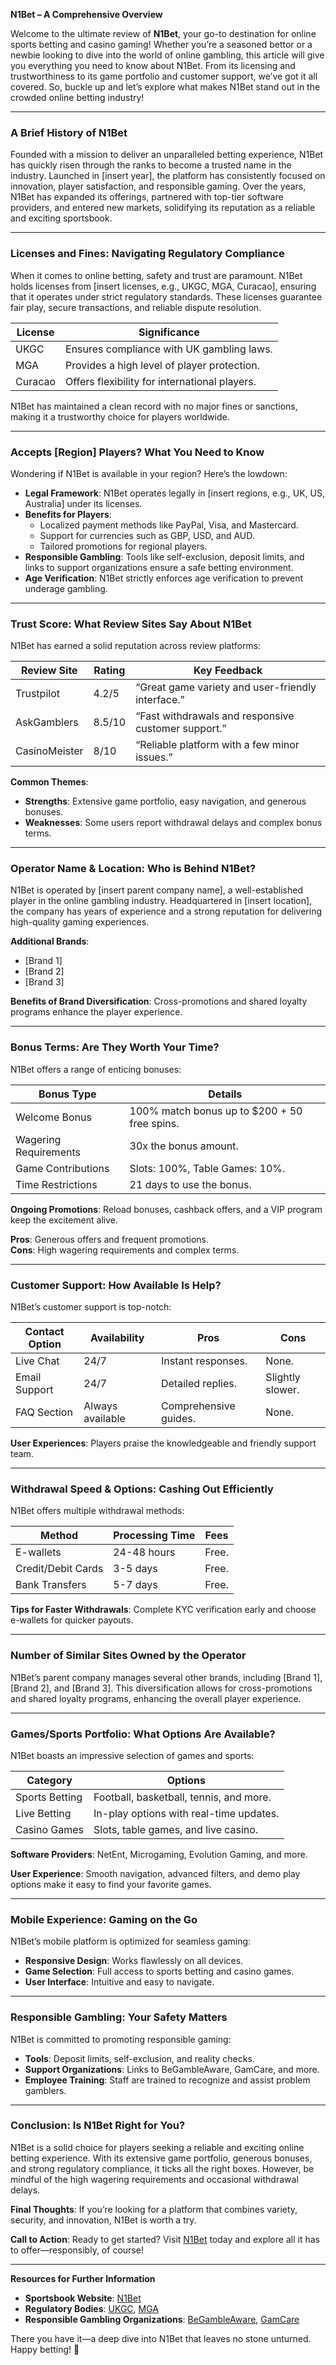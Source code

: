 **N1Bet – A Comprehensive Overview**  

Welcome to the ultimate review of **N1Bet**, your go-to destination for online sports betting and casino gaming! Whether you’re a seasoned bettor or a newbie looking to dive into the world of online gambling, this article will give you everything you need to know about N1Bet. From its licensing and trustworthiness to its game portfolio and customer support, we’ve got it all covered. So, buckle up and let’s explore what makes N1Bet stand out in the crowded online betting industry!  

---

### **A Brief History of N1Bet**  
Founded with a mission to deliver an unparalleled betting experience, N1Bet has quickly risen through the ranks to become a trusted name in the industry. Launched in [insert year], the platform has consistently focused on innovation, player satisfaction, and responsible gaming. Over the years, N1Bet has expanded its offerings, partnered with top-tier software providers, and entered new markets, solidifying its reputation as a reliable and exciting sportsbook.  

---

### **Licenses and Fines: Navigating Regulatory Compliance**  
When it comes to online betting, safety and trust are paramount. N1Bet holds licenses from [insert licenses, e.g., UKGC, MGA, Curacao], ensuring that it operates under strict regulatory standards. These licenses guarantee fair play, secure transactions, and reliable dispute resolution.  

| **License** | **Significance** |  
|-------------|------------------|  
| UKGC | Ensures compliance with UK gambling laws. |  
| MGA | Provides a high level of player protection. |  
| Curacao | Offers flexibility for international players. |  

N1Bet has maintained a clean record with no major fines or sanctions, making it a trustworthy choice for players worldwide.  

---

### **Accepts [Region] Players? What You Need to Know**  
Wondering if N1Bet is available in your region? Here’s the lowdown:  

- **Legal Framework**: N1Bet operates legally in [insert regions, e.g., UK, US, Australia] under its licenses.  
- **Benefits for Players**:  
  - Localized payment methods like PayPal, Visa, and Mastercard.  
  - Support for currencies such as GBP, USD, and AUD.  
  - Tailored promotions for regional players.  
- **Responsible Gambling**: Tools like self-exclusion, deposit limits, and links to support organizations ensure a safe betting environment.  
- **Age Verification**: N1Bet strictly enforces age verification to prevent underage gambling.  

---

### **Trust Score: What Review Sites Say About N1Bet**  
N1Bet has earned a solid reputation across review platforms:  

| **Review Site** | **Rating** | **Key Feedback** |  
|------------------|------------|------------------|  
| Trustpilot | 4.2/5 | “Great game variety and user-friendly interface.” |  
| AskGamblers | 8.5/10 | “Fast withdrawals and responsive customer support.” |  
| CasinoMeister | 8/10 | “Reliable platform with a few minor issues.” |  

**Common Themes**:  
- **Strengths**: Extensive game portfolio, easy navigation, and generous bonuses.  
- **Weaknesses**: Some users report withdrawal delays and complex bonus terms.  

---

### **Operator Name & Location: Who is Behind N1Bet?**  
N1Bet is operated by [insert parent company name], a well-established player in the online gambling industry. Headquartered in [insert location], the company has years of experience and a strong reputation for delivering high-quality gaming experiences.  

**Additional Brands**:  
- [Brand 1]  
- [Brand 2]  
- [Brand 3]  

**Benefits of Brand Diversification**: Cross-promotions and shared loyalty programs enhance the player experience.  

---

### **Bonus Terms: Are They Worth Your Time?**  
N1Bet offers a range of enticing bonuses:  

| **Bonus Type** | **Details** |  
|----------------|-------------|  
| Welcome Bonus | 100% match bonus up to $200 + 50 free spins. |  
| Wagering Requirements | 30x the bonus amount. |  
| Game Contributions | Slots: 100%, Table Games: 10%. |  
| Time Restrictions | 21 days to use the bonus. |  

**Ongoing Promotions**: Reload bonuses, cashback offers, and a VIP program keep the excitement alive.  

**Pros**: Generous offers and frequent promotions.  
**Cons**: High wagering requirements and complex terms.  

---

### **Customer Support: How Available Is Help?**  
N1Bet’s customer support is top-notch:  

| **Contact Option** | **Availability** | **Pros** | **Cons** |  
|--------------------|------------------|----------|----------|  
| Live Chat | 24/7 | Instant responses. | None. |  
| Email Support | 24/7 | Detailed replies. | Slightly slower. |  
| FAQ Section | Always available | Comprehensive guides. | None. |  

**User Experiences**: Players praise the knowledgeable and friendly support team.  

---

### **Withdrawal Speed & Options: Cashing Out Efficiently**  
N1Bet offers multiple withdrawal methods:  

| **Method** | **Processing Time** | **Fees** |  
|------------|---------------------|----------|  
| E-wallets | 24-48 hours | Free. |  
| Credit/Debit Cards | 3-5 days | Free. |  
| Bank Transfers | 5-7 days | Free. |  

**Tips for Faster Withdrawals**: Complete KYC verification early and choose e-wallets for quicker payouts.  

---

### **Number of Similar Sites Owned by the Operator**  
N1Bet’s parent company manages several other brands, including [Brand 1], [Brand 2], and [Brand 3]. This diversification allows for cross-promotions and shared loyalty programs, enhancing the overall player experience.  

---

### **Games/Sports Portfolio: What Options Are Available?**  
N1Bet boasts an impressive selection of games and sports:  

| **Category** | **Options** |  
|--------------|-------------|  
| Sports Betting | Football, basketball, tennis, and more. |  
| Live Betting | In-play options with real-time updates. |  
| Casino Games | Slots, table games, and live casino. |  

**Software Providers**: NetEnt, Microgaming, Evolution Gaming, and more.  

**User Experience**: Smooth navigation, advanced filters, and demo play options make it easy to find your favorite games.  

---

### **Mobile Experience: Gaming on the Go**  
N1Bet’s mobile platform is optimized for seamless gaming:  

- **Responsive Design**: Works flawlessly on all devices.  
- **Game Selection**: Full access to sports betting and casino games.  
- **User Interface**: Intuitive and easy to navigate.  

---

### **Responsible Gambling: Your Safety Matters**  
N1Bet is committed to promoting responsible gaming:  

- **Tools**: Deposit limits, self-exclusion, and reality checks.  
- **Support Organizations**: Links to BeGambleAware, GamCare, and more.  
- **Employee Training**: Staff are trained to recognize and assist problem gamblers.  

---

### **Conclusion: Is N1Bet Right for You?**  
N1Bet is a solid choice for players seeking a reliable and exciting online betting experience. With its extensive game portfolio, generous bonuses, and strong regulatory compliance, it ticks all the right boxes. However, be mindful of the high wagering requirements and occasional withdrawal delays.  

**Final Thoughts**: If you’re looking for a platform that combines variety, security, and innovation, N1Bet is worth a try.  

**Call to Action**: Ready to get started? Visit [N1Bet](https://n1bet.com) today and explore all it has to offer—responsibly, of course!  

---

**Resources for Further Information**  
- **Sportsbook Website**: [N1Bet](https://n1bet.com)  
- **Regulatory Bodies**: [UKGC](https://www.gamblingcommission.gov.uk), [MGA](https://www.mga.org.mt)  
- **Responsible Gambling Organizations**: [BeGambleAware](https://www.begambleaware.org), [GamCare](https://www.gamcare.org.uk)  

There you have it—a deep dive into N1Bet that leaves no stone unturned. Happy betting! 🎉